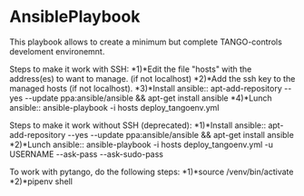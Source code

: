 # AnsiblePlaybook
This playbook allows to create a minimum but complete TANGO-controls develoment environemnt.

Steps to make it work with SSH:
*1)*Edit the file "hosts" with the address(es) to want to manage. (if not localhost)
*2)*Add the ssh key to the managed hosts (if not localhost). 
*3)*Install ansible::
    apt-add-repository --yes --update ppa:ansible/ansible && apt-get install ansible
*4)*Lunch ansible:: 
    ansible-playbook -i hosts deploy_tangoenv.yml

Steps to make it work without SSH (deprecated):
*1)*Install ansible::
    apt-add-repository --yes --update ppa:ansible/ansible && apt-get install ansible
*2)*Lunch ansible:: 
        ansible-playbook -i hosts deploy_tangoenv.yml -u USERNAME --ask-pass --ask-sudo-pass

To work with pytango, do the following steps:
*1)*source /venv/bin/activate
*2)*pipenv shell
